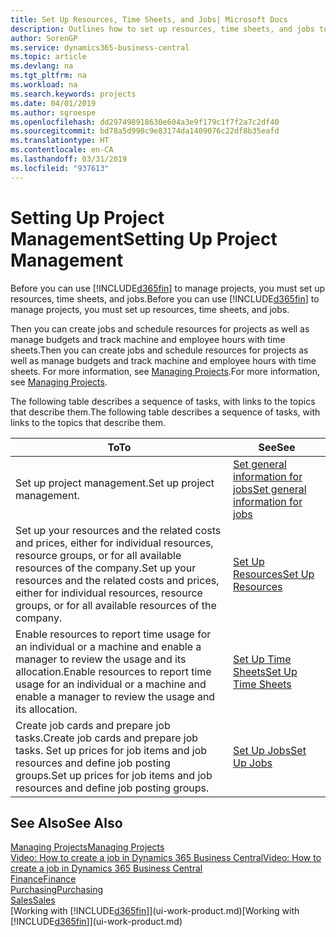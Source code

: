 ```yaml
---
title: Set Up Resources, Time Sheets, and Jobs| Microsoft Docs
description: Outlines how to set up resources, time sheets, and jobs to manage projects.
author: SorenGP
ms.service: dynamics365-business-central
ms.topic: article
ms.devlang: na
ms.tgt_pltfrm: na
ms.workload: na
ms.search.keywords: projects
ms.date: 04/01/2019
ms.author: sgroespe
ms.openlocfilehash: dd297498918630e604a3e9f179c1f7f2a7c2df40
ms.sourcegitcommit: bd78a5d990c9e83174da1409076c22df8b35eafd
ms.translationtype: HT
ms.contentlocale: en-CA
ms.lasthandoff: 03/31/2019
ms.locfileid: "937613"
---
```

# <a name="setting-up-project-management"></a><span data-ttu-id="5a3a8-103">Setting Up Project Management</span><span class="sxs-lookup"><span data-stu-id="5a3a8-103">Setting Up Project Management</span></span>
<span data-ttu-id="5a3a8-104">Before you can use [!INCLUDE[d365fin](includes/d365fin_md.md)] to manage projects, you must set up resources, time sheets, and jobs.</span><span class="sxs-lookup"><span data-stu-id="5a3a8-104">Before you can use [!INCLUDE[d365fin](includes/d365fin_md.md)] to manage projects, you must set up resources, time sheets, and jobs.</span></span>

<span data-ttu-id="5a3a8-105">Then you can create jobs and schedule resources for projects as well as manage budgets and track machine and employee hours with time sheets.</span><span class="sxs-lookup"><span data-stu-id="5a3a8-105">Then you can create jobs and schedule resources for projects as well as manage budgets and track machine and employee hours with time sheets.</span></span> <span data-ttu-id="5a3a8-106">For more information, see [Managing Projects](projects-manage-projects.md).</span><span class="sxs-lookup"><span data-stu-id="5a3a8-106">For more information, see [Managing Projects](projects-manage-projects.md).</span></span>  

<span data-ttu-id="5a3a8-107">The following table describes a sequence of tasks, with links to the topics that describe them.</span><span class="sxs-lookup"><span data-stu-id="5a3a8-107">The following table describes a sequence of tasks, with links to the topics that describe them.</span></span>

| <span data-ttu-id="5a3a8-108">To</span><span class="sxs-lookup"><span data-stu-id="5a3a8-108">To</span></span> | <span data-ttu-id="5a3a8-109">See</span><span class="sxs-lookup"><span data-stu-id="5a3a8-109">See</span></span> |
| --- | --- |
| <span data-ttu-id="5a3a8-110">Set up project management.</span><span class="sxs-lookup"><span data-stu-id="5a3a8-110">Set up project management.</span></span>|[<span data-ttu-id="5a3a8-111">Set general information for jobs</span><span class="sxs-lookup"><span data-stu-id="5a3a8-111">Set general information for jobs</span></span>](projects-how-setup-jobs.md#to-set-general-information-for-jobs)|
| <span data-ttu-id="5a3a8-112">Set up your resources and the related costs and prices, either for individual resources, resource groups, or for all available resources of the company.</span><span class="sxs-lookup"><span data-stu-id="5a3a8-112">Set up your resources and the related costs and prices, either for individual resources, resource groups, or for all available resources of the company.</span></span> |[<span data-ttu-id="5a3a8-113">Set Up Resources</span><span class="sxs-lookup"><span data-stu-id="5a3a8-113">Set Up Resources</span></span>](projects-how-setup-resources.md) |
| <span data-ttu-id="5a3a8-114">Enable resources to report time usage for an individual or a machine and enable a manager to review the usage and its allocation.</span><span class="sxs-lookup"><span data-stu-id="5a3a8-114">Enable resources to report time usage for an individual or a machine and enable a manager to review the usage and its allocation.</span></span> |[<span data-ttu-id="5a3a8-115">Set Up Time Sheets</span><span class="sxs-lookup"><span data-stu-id="5a3a8-115">Set Up Time Sheets</span></span>](projects-how-setup-time-sheets.md) |
| <span data-ttu-id="5a3a8-116">Create job cards and prepare job tasks.</span><span class="sxs-lookup"><span data-stu-id="5a3a8-116">Create job cards and prepare job tasks.</span></span> <span data-ttu-id="5a3a8-117">Set up prices for job items and job resources and define job posting groups.</span><span class="sxs-lookup"><span data-stu-id="5a3a8-117">Set up prices for job items and job resources and define job posting groups.</span></span> |[<span data-ttu-id="5a3a8-118">Set Up Jobs</span><span class="sxs-lookup"><span data-stu-id="5a3a8-118">Set Up Jobs</span></span>](projects-how-setup-jobs.md) |

## <a name="see-also"></a><span data-ttu-id="5a3a8-119">See Also</span><span class="sxs-lookup"><span data-stu-id="5a3a8-119">See Also</span></span>

[<span data-ttu-id="5a3a8-120">Managing Projects</span><span class="sxs-lookup"><span data-stu-id="5a3a8-120">Managing Projects</span></span>](projects-manage-projects.md)  
[<span data-ttu-id="5a3a8-121">Video: How to create a job in Dynamics 365 Business Central</span><span class="sxs-lookup"><span data-stu-id="5a3a8-121">Video: How to create a job in Dynamics 365 Business Central</span></span>](https://www.youtube.com/watch?v=VqaPWr7BWmw)  
[<span data-ttu-id="5a3a8-122">Finance</span><span class="sxs-lookup"><span data-stu-id="5a3a8-122">Finance</span></span>](finance.md)  
[<span data-ttu-id="5a3a8-123">Purchasing</span><span class="sxs-lookup"><span data-stu-id="5a3a8-123">Purchasing</span></span>](purchasing-manage-purchasing.md)  
[<span data-ttu-id="5a3a8-124">Sales</span><span class="sxs-lookup"><span data-stu-id="5a3a8-124">Sales</span></span>](sales-manage-sales.md)  
<span data-ttu-id="5a3a8-125">[Working with [!INCLUDE[d365fin](includes/d365fin_md.md)]](ui-work-product.md)</span><span class="sxs-lookup"><span data-stu-id="5a3a8-125">[Working with [!INCLUDE[d365fin](includes/d365fin_md.md)]](ui-work-product.md)</span></span>  
